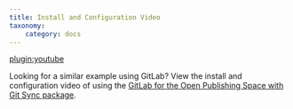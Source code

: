 ```yaml
---
title: Install and Configuration Video
taxonomy:
    category: docs
---
```


[plugin:youtube](https://www.youtube.com/watch?v=SkC63Ah_k8c)

Looking for a similar example using GitLab? View the install and configuration video of using the [GitLab for the Open Publishing Space with Git Sync package](/openpublishingspace/install-configure-video).
